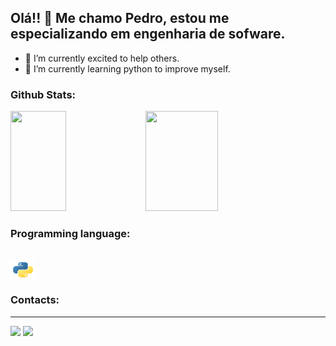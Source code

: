 ## Olá!! 👋 Me chamo Pedro, estou me especializando em engenharia de sofware. 
- 🔭 I’m currently excited to help others.
- 🌱 I’m currently learning python to improve myself.

### Github Stats:
<div>
  <img width="42%" height="160px" src="https://github-readme-stats.vercel.app/api?username=PedrodosSantos37&show_icons=true&theme=tokyonight">
  <img width="48%" height="160px" src="https://github-readme-stats.vercel.app/api/top-langs/?username=PedrodosSantos37&layout=compact&theme=tokyonight">
</div>

### Programming language:
<div style="display: inline_block"><br>
  <img align="center" alt="Rafa-Python" height="30" width="40" src="https://raw.githubusercontent.com/devicons/devicon/master/icons/python/python-original.svg">
</div>

### Contacts:
----------
<div> 
  <a href = "mailto:contatorafaballerini@gmail.com"><img src="https://img.shields.io/badge/-Gmail-%23333?style=for-the-badge&logo=gmail&logoColor=white" target="_blank"></a>
  <a href="https://www.linkedin.com/in/pedro-dos-santos37" target="_blank"><img src="https://img.shields.io/badge/-LinkedIn-%230077B5?style=for-the-badge&logo=linkedin&logoColor=white" target="_blank"></a> 
</div>

